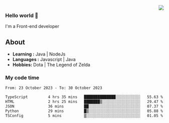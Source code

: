<img align='right' src="https://github-readme-stats.vercel.app/api?username=jumodada&show_icons=true&theme=vue">

### Hello world 👋

I'm a Front-end developer 
    
## About
-  **Learning :** Java | NodeJs
-  **Languages :** Javascript | Java
-  **Hobbies:** Dota | The Legend of Zelda

### My code time

<!--START_SECTION:waka-->

```txt
From: 23 October 2023 - To: 30 October 2023

TypeScript         4 hrs 35 mins   ██████████████░░░░░░░░░░░   55.63 %
HTML               2 hrs 25 mins   ███████▒░░░░░░░░░░░░░░░░░   29.47 %
JSON               36 mins         ██░░░░░░░░░░░░░░░░░░░░░░░   07.37 %
Python             29 mins         █▒░░░░░░░░░░░░░░░░░░░░░░░   05.88 %
TSConfig           5 mins          ▒░░░░░░░░░░░░░░░░░░░░░░░░   01.05 %
```

<!--END_SECTION:waka-->
